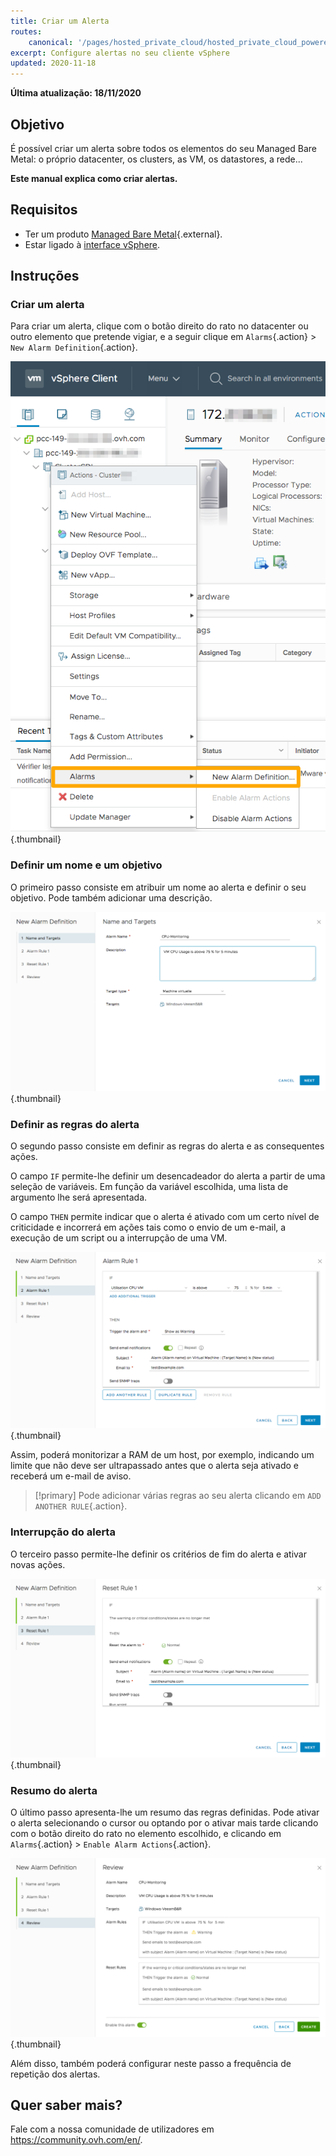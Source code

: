 ```yaml
---
title: Criar um Alerta
routes:
    canonical: '/pages/hosted_private_cloud/hosted_private_cloud_powered_by_vmware/create_an_alert'
excerpt: Configure alertas no seu cliente vSphere
updated: 2020-11-18
---
```


**Última atualização: 18/11/2020**

## Objetivo

É possível criar um alerta sobre todos os elementos do seu Managed Bare Metal: o próprio datacenter, os clusters, as VM, os datastores, a rede...

**Este manual explica como criar alertas.**

## Requisitos

- Ter um produto [Managed Bare Metal](https://www.ovhcloud.com/pt/managed-bare-metal/){.external}.
- Estar ligado à [interface vSphere](/pages/bare_metal_cloud/managed_bare_metal/vsphere-interface).

## Instruções

### Criar um alerta

Para criar um alerta, clique com o botão direito do rato no datacenter ou outro elemento que pretende vigiar, e a seguir clique em `Alarms`{.action} > `New Alarm Definition`{.action}.

![criação alerta](images/alarms01.png){.thumbnail}

### Definir um nome e um objetivo

O primeiro passo consiste em atribuir um nome ao alerta e definir o seu objetivo. Pode também adicionar uma descrição.

![nome e objetivo do alerta](images/alarms02.png){.thumbnail}

### Definir as regras do alerta

O segundo passo consiste em definir as regras do alerta e as consequentes ações.

O campo `IF` permite-lhe definir um desencadeador do alerta a partir de uma seleção de variáveis. Em função da variável escolhida, uma lista de argumento lhe será apresentada.

O campo `THEN` permite indicar que o alerta é ativado com um certo nível de criticidade e incorrerá em ações tais como o envio de um e-mail, a execução de um script ou a interrupção de uma VM.

![regras do alerta](images/alarms03.png){.thumbnail}

Assim, poderá monitorizar a RAM de um host, por exemplo, indicando um limite que não deve ser ultrapassado antes que o alerta seja ativado e receberá um e-mail de aviso.

> [!primary]
> Pode adicionar várias regras ao seu alerta clicando em `ADD ANOTHER RULE`{.action}.
>

### Interrupção do alerta

O terceiro passo permite-lhe definir os critérios de fim do alerta e ativar novas ações.

![interrupção do alerta](images/alarms04.png){.thumbnail}

### Resumo do alerta

O último passo apresenta-lhe um resumo das regras definidas. Pode ativar o alerta selecionando o cursor ou optando por o ativar mais tarde clicando com o botão direito do rato no elemento escolhido, e clicando em `Alarms`{.action} > `Enable Alarm Actions`{.action}.

![resumo do alerta](images/alarms05.png){.thumbnail}

Além disso, também poderá configurar neste passo a frequência de repetição dos alertas.


## Quer saber mais?

Fale com a nossa comunidade de utilizadores em <https://community.ovh.com/en/>.
